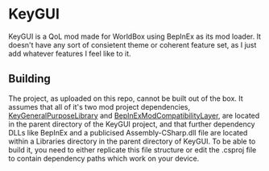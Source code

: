 # KeyGUI

KeyGUI is a QoL mod made for WorldBox using BepInEx as its mod loader. It doesn't have any sort of consietent theme or coherent feature set, as I just add whatever features I feel like to it.

## Building

The project, as uploaded on this repo, cannot be built out of the box. It assumes that all of it's two mod project dependencies, [KeyGeneralPurposeLibrary](https://github.com/WorldBoxOpenMods/KeyGeneralPurposeLibrary) and [BepInExModCompatibilityLayer](https://github.com/WorldBoxOpenMods/BepInExModCompatibilityLayer), are located in the parent directory of the KeyGUI project, and that further dependency DLLs like BepInEx and a publicised Assembly-CSharp.dll file are located within a Libraries directory in the parent directory of KeyGUI.
To be able to build it, you need to either replicate this file structure or edit the .csproj file to contain dependency paths which work on your device.
